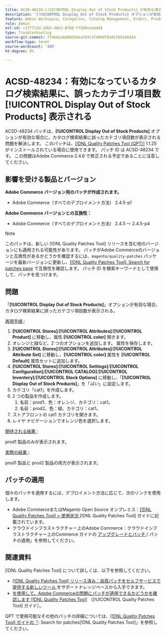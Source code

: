 ```yaml
---
title: ACSD-48234:[!UICONTROL Display Out of Stock Products] が有効な場合に、カタログ検索結果のカテゴリ項目数が正しくない
description: '[!UICONTROL Display Out of Stock Products] オプションが有効な場合に、カタログ検索結果に誤ったカテゴリ項目数が表示されるAdobe Commerceの問題を修正するために、ACSD-48234 パッチを適用してください。'
feature: Admin Workspace, Categories, Catalog Management, Orders, Products, Search
role: Admin
exl-id: c177f12d-2db5-48e2-8f88-ff589cea4dd4
type: Troubleshooting
source-git-commit: 7fdb02a6d89d50ea593c5fd99d78101f89198424
workflow-type: tm+mt
source-wordcount: '385'
ht-degree: 0%

---
```


# ACSD-48234：有効になっているカタログ検索結果に、誤ったカテゴリ項目数 **[!UICONTROL Display Out of Stock Products]** 表示される

ACSD-48234 パッチは、**[!UICONTROL Display Out of Stock Products]** オプションが有効な場合に、カタログ検索結果に誤ったカテゴリ項目数が表示される問題を解決します。 このパッチは、[[!DNL Quality Patches Tool (QPT)]](https://experienceleague.adobe.com/en/docs/commerce-operations/tools/quality-patches-tool/quality-patches-tool-to-self-serve-quality-patches) 1.1.25 がインストールされている場合に使用できます。 パッチ ID は ACSD-48234 です。 この問題はAdobe Commerce 2.4.6 で修正される予定であることに注意してください。


## 影響を受ける製品とバージョン

**Adobe Commerce バージョン用のパッチが作成されます。**
* Adobe Commerce（すべてのデプロイメント方法） 2.4.5-p1

**Adobe Commerce バージョンとの互換性：**
* Adobe Commerce（すべてのデプロイメント方法） 2.4.5 ～ 2.4.5-p4

>[!NOTE]
>
>このパッチは、新しい [!DNL Quality Patches Tool] リリースを含む他のバージョンにも適用される可能性があります。 パッチがAdobe Commerceのバージョンと互換性があるかどうかを確認するには、`magento/quality-patches` パッケージを最新バージョンに更新し、[[!DNL Quality Patches Tool]: Search for patches page](https://experienceleague.adobe.com/tools/commerce-quality-patches/index.html) で互換性を確認します。 パッチ ID を検索キーワードとして使用して、パッチを見つけます。

## 問題

「**[!UICONTROL Display Out of Stock Products]**」オプションが有効な場合、カタログ検索結果に誤ったカテゴリ項目数が表示される。

<u> 再現手順 </u>:

1. **[!UICONTROL Stores]**/**[!UICONTROL Attributes]**/**[!UICONTROL Product]** に移動し、属性 **[!UICONTROL color]** 開きます。
1. オレンジと緑など、2 つのオプションを追加します。 属性を保存します。
1. **[!UICONTROL Stores]**/**[!UICONTROL Attributes]**/**[!UICONTROL Attribute Set]** に移動し、**[!UICONTROL color]** 属性を **[!UICONTROL Default]** 属性セットに追加します。
1. **[!UICONTROL Stores]**/**[!UICONTROL Settings]**/**[!UICONTROL Configuration]**/**[!UICONTROL CATALOG]**/**[!UICONTROL Inventory]**/**[!UICONTROL Stock Options]** に移動し、「**[!UICONTROL Display Out of Stock Products]**」を「_はい_」に設定します。
1. カテゴリ「cat1」を作成します。
1. 2 つの製品を作成します。
   1. 名前：prod1、色：オレンジ、カテゴリ：cat1。
   1. 名前：prod2、色：緑、カテゴリ：cat1。
1. ストアフロントの cat1 カテゴリを開きます。
1. レイヤ ナビゲーションでオレンジ色を選択します。

<u> 期待される結果 </u>:

prod1 製品のみが表示されます。

<u> 実際の結果 </u>:

prod1 製品と prod2 製品の両方が表示されます。

## パッチの適用

個々のパッチを適用するには、デプロイメント方法に応じて、次のリンクを使用します。

* Adobe CommerceまたはMagento Open Source オンプレミス：[[!DNL Quality Patches Tool] > 使用状況 ](/help/tools/quality-patches-tool/usage.md) [!DNL Quality Patches Tool] ガイドに記載されています。
* クラウドインフラストラクチャー上のAdobe Commerce：クラウドインフラストラクチャー上のCommerce ガイドの [ アップグレードとパッチ ](https://experienceleague.adobe.com/docs/commerce-cloud-service/user-guide/develop/upgrade/apply-patches.html)/ パッチの適用」を参照してください。

## 関連資料

[!DNL Quality Patches Tool] について詳しくは、以下を参照してください。

* [[!DNL Quality Patches Tool]  リリース済み：品質パッチをセルフサービスで提供する新しいツール ](https://experienceleague.adobe.com/en/docs/commerce-operations/tools/quality-patches-tool/quality-patches-tool-to-self-serve-quality-patches) をサポートナレッジベースから入手できます。
* [ を使用して、Adobe Commerceの問題にパッチが適用できるかどうかを確認します  [!DNL Quality Patches Tool]](/help/tools/quality-patches-tool/patches-available-in-qpt/check-patch-for-magento-issue-with-magento-quality-patches.md) （[!UICONTROL Quality Patches Tool] ガイド）。


QPT で使用可能なその他のパッチの詳細については、[[!DNL Quality Patches Tool] ガイドの「](https://experienceleague.adobe.com/tools/commerce-quality-patches/index.html): Search for patches[!DNL Quality Patches Tool]」を参照してください。

